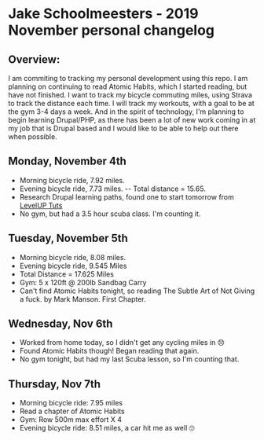 # Jake Schoolmeesters - 2019 November personal changelog

## Overview:
I am commiting to tracking my personal development using this repo. I am planning on continuing to read Atomic Habits, which I started reading, but have not finished. I want to track my bicycle commuting miles, using Strava to track the distance each time. I will track my workouts, with a goal to be at the gym 3-4 days a week. And in the spirit of technology, I'm planning to begin learning Drupal/PHP, as there has been a lot of new work coming in at my job that is Drupal based and I would like to be able to help out there when possible.

## Monday, November 4th
- Morning bicycle ride, 7.92 miles.
- Evening bicycle ride, 7.73 miles.
-- Total distance = 15.65.
- Research Drupal learning paths, found one to start tomorrow from [LevelUP Tuts](https://www.videodrupal.org/channel/leveluptuts)
- No gym, but had a 3.5 hour scuba class. I'm counting it.

## Tuesday, November 5th
- Morning bicycle ride, 8.08 miles.
- Evening bicycle ride, 9.545 Miles
- Total Distance = 17.625 Miles
- Gym: 5 x 120ft @ 200lb Sandbag Carry
- Can't find Atomic Habits tonight, so reading The Subtle Art of Not Giving a fuck. by Mark Manson. First Chapter.

## Wednesday, Nov 6th
- Worked from home today, so I didn't get any cycling miles in 😞
- Found Atomic Habits though! Began reading that again.
- No gym tonight, but had my last Scuba lesson, so I'm counting that.

## Thursday, Nov 7th
- Morning bicycle ride: 7.95 miles
- Read a chapter of Atomic Habits
- Gym: Row 500m max effort X 4
- Evening bicycle ride: 8.51 miles, a car hit me as well 🙄
